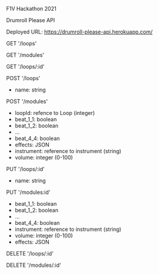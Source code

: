 F1V Hackathon 2021

Drumroll Please API

Deployed URL: https://drumroll-please-api.herokuapp.com/

GET '/loops'

GET '/modules'

GET '/loops/:id'

POST '/loops'
  - name: string

POST '/modules'
  - loopId: refence to Loop (integer)
  - beat_1_1: boolean
  - beat_1_2: boolean
  - ...
  - beat_4_4: boolean
  - effects: JSON
  - instrument: reference to instrument (string)
  - volume: integer (0-100)
  

PUT '/loops/:id'
  - name: string

PUT '/modules:id'
  - beat_1_1: boolean
  - beat_1_2: boolean
  - ...
  - beat_4_4: boolean
  - instrument: reference to instrument (string)
  - volume: integer (0-100)
  - effects: JSON

DELETE '/loops/:id'

DELETE '/modules/:id'


